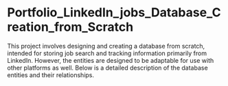 # Portfolio_LinkedIn_jobs_Database_Creation_from_Scratch
This project involves designing and creating a database from scratch, intended for storing job search and tracking information primarily from LinkedIn. However, the entities are designed to be adaptable for use with other platforms as well. Below is a detailed description of the database entities and their relationships.
